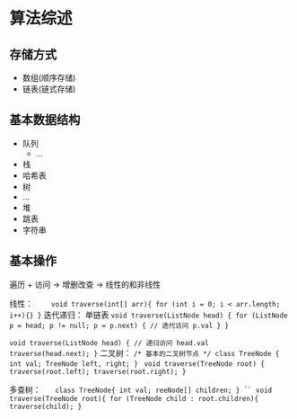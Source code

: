 # 算法综述

## 存储方式
 - 数组(顺序存储)
 - 链表(链式存储)
 
## 基本数据结构
 - 队列
   - ...
 - 栈
 - 哈希表
 - 树
  - ... 
 - 堆
 - 跳表
 - 字符串

## 基本操作
遍历 + 访问 -> 增删改查 -> 线性的和非线性

线性：
`    void traverse(int[] arr){
        for (int i = 0; i < arr.length; i++){}
}`
迭代递归：
 单链表
`void traverse(ListNode head) {
    for (ListNode p = head; p != null; p = p.next) {
    // 迭代访问 p.val
}
}`

`void traverse(ListNode head) {
    // 递归访问 head.val
    traverse(head.next);
}`
  二叉树：
`/* 基本的二叉树节点 */
class TreeNode {
int val;
TreeNode left, right;
}`
`
void traverse(TreeNode root) {
traverse(root.left);
traverse(root.right);
}`

多查树：
`   class TreeNode{
        int val;
        reeNode[] children;
}
``
void traverse(TreeNode root){
    for (TreeNode child : root.children){
        traverse(child);
}`